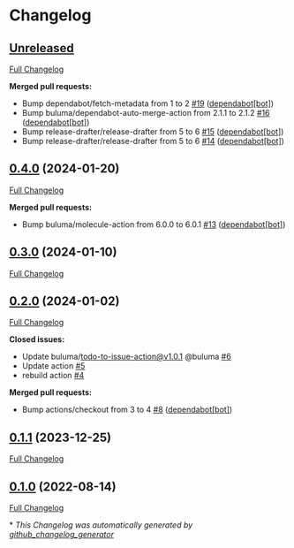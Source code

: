 # Changelog

## [Unreleased](https://github.com/buluma/ansible-role-docker_env/tree/HEAD)

[Full Changelog](https://github.com/buluma/ansible-role-docker_env/compare/0.4.0...HEAD)

**Merged pull requests:**

- Bump dependabot/fetch-metadata from 1 to 2 [\#19](https://github.com/buluma/ansible-role-docker_env/pull/19) ([dependabot[bot]](https://github.com/apps/dependabot))
- Bump buluma/dependabot-auto-merge-action from 2.1.1 to 2.1.2 [\#16](https://github.com/buluma/ansible-role-docker_env/pull/16) ([dependabot[bot]](https://github.com/apps/dependabot))
- Bump release-drafter/release-drafter from 5 to 6 [\#15](https://github.com/buluma/ansible-role-docker_env/pull/15) ([dependabot[bot]](https://github.com/apps/dependabot))
- Bump release-drafter/release-drafter from 5 to 6 [\#14](https://github.com/buluma/ansible-role-docker_env/pull/14) ([dependabot[bot]](https://github.com/apps/dependabot))

## [0.4.0](https://github.com/buluma/ansible-role-docker_env/tree/0.4.0) (2024-01-20)

[Full Changelog](https://github.com/buluma/ansible-role-docker_env/compare/0.3.0...0.4.0)

**Merged pull requests:**

- Bump buluma/molecule-action from 6.0.0 to 6.0.1 [\#13](https://github.com/buluma/ansible-role-docker_env/pull/13) ([dependabot[bot]](https://github.com/apps/dependabot))

## [0.3.0](https://github.com/buluma/ansible-role-docker_env/tree/0.3.0) (2024-01-10)

[Full Changelog](https://github.com/buluma/ansible-role-docker_env/compare/0.2.0...0.3.0)

## [0.2.0](https://github.com/buluma/ansible-role-docker_env/tree/0.2.0) (2024-01-02)

[Full Changelog](https://github.com/buluma/ansible-role-docker_env/compare/0.1.1...0.2.0)

**Closed issues:**

- Update buluma/todo-to-issue-action@v1.0.1 @buluma [\#6](https://github.com/buluma/ansible-role-docker_env/issues/6)
- Update action [\#5](https://github.com/buluma/ansible-role-docker_env/issues/5)
- rebuild action [\#4](https://github.com/buluma/ansible-role-docker_env/issues/4)

**Merged pull requests:**

- Bump actions/checkout from 3 to 4 [\#8](https://github.com/buluma/ansible-role-docker_env/pull/8) ([dependabot[bot]](https://github.com/apps/dependabot))

## [0.1.1](https://github.com/buluma/ansible-role-docker_env/tree/0.1.1) (2023-12-25)

[Full Changelog](https://github.com/buluma/ansible-role-docker_env/compare/0.1.0...0.1.1)

## [0.1.0](https://github.com/buluma/ansible-role-docker_env/tree/0.1.0) (2022-08-14)

[Full Changelog](https://github.com/buluma/ansible-role-docker_env/compare/2c051a8055984a241c17f0b3c726693e06b0d4b7...0.1.0)



\* *This Changelog was automatically generated by [github_changelog_generator](https://github.com/github-changelog-generator/github-changelog-generator)*
